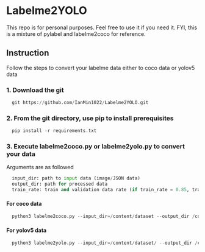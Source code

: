 # Labelme2YOLO
This repo is for personal purposes. Feel free to use it if you need it. FYI, this is a mixture of pylabel and labelme2coco for reference.

## Instruction 
Follow the steps to convert your labelme data either to coco data or yolov5 data

### 1. Download the git
``` python
  git https://github.com/IanMin1022/Labelme2YOLO.git
```

### 2. From the git directory, use pip to install prerequisites
``` python
  pip install -r requirements.txt
```

### 3. Execute labelme2coco.py or labelme2yolo.py to convert your data
Arguments are as followed
``` python
  input_dir: path to input data (image/JSON data)
  output_dir: path for processed data
  train_rate: train and validation data rate (if train_rate = 0.85, train data is 85%)
```
#### For coco data
``` python
  python3 labelme2coco.py --input_dir=/content/dataset --output_dir /content/dataset
```

#### For yolov5 data
``` python
  python3 labelme2yolo.py --input_dir=/content/dataset/ --output_dir /content/dataset
```
